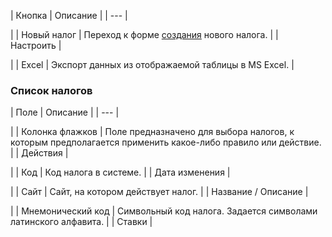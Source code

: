 | Кнопка | Описание |
| --- |

|
| Новый налог | Переход к форме [создания](/user_help/store/sale/settings/tax/sale_tax_edit.php) нового налога. |
| Настроить |

|
| Excel | Экспорт данных из отображаемой таблицы в MS Excel. |

  

### Список налогов

| Поле | Описание |
| --- |

|
| Колонка флажков | Поле предназначено для выбора налогов, к которым предполагается применить какое-либо правило или действие. |
| Действия |

|
| Код | Код налога в системе. |
| Дата изменения |

|
| Сайт | Сайт, на котором действует налог. |
| Название / Описание |

|
| Мнемонический код | Символьный код налога. Задается символами латинского алфавита. |
| Ставки |